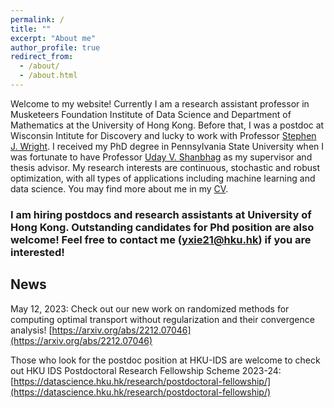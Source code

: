 ```yaml
---
permalink: /
title: ""
excerpt: "About me"
author_profile: true
redirect_from: 
  - /about/
  - /about.html
---
```



Welcome to my website! Currently I am a research assistant professor in Musketeers Foundation Institute of Data Science and Department of Mathematics at the University of Hong Kong. Before that, I was a postdoc at Wisconsin Intitute for Discovery and lucky to work with Professor [Stephen J. Wright](http://pages.cs.wisc.edu/~swright/). I received my PhD degree in Pennsylvania State University when I was fortunate to have Professor [Uday V. Shanbhag](http://www.personal.psu.edu/vvs3/) as my supervisor and thesis advisor. My research interests are continuous, stochastic and robust optimization, with all types of applications including machine learning and data science. You may find more about me in my [CV](https://yue-xie.github.io/files/CV_YueXie_2023.pdf).

### I am hiring postdocs and research assistants at University of Hong Kong. Outstanding candidates for Phd position are also welcome! Feel free to contact me (yxie21@hku.hk) if you are interested! 



## News

May 12, 2023: Check out our new work on  randomized methods for computing optimal transport without regularization and their convergence analysis! [https://arxiv.org/abs/2212.07046](https://arxiv.org/abs/2212.07046)

Those who look for the postdoc position at HKU-IDS are welcome to check out HKU IDS Postdoctoral Research Fellowship Scheme 2023-24: [https://datascience.hku.hk/research/postdoctoral-fellowship/](https://datascience.hku.hk/research/postdoctoral-fellowship/)


